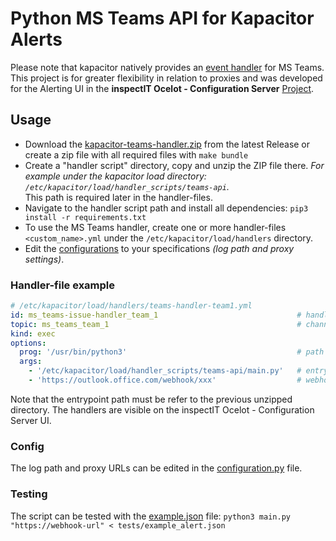 # Python MS Teams API for Kapacitor Alerts
Please note that kapacitor natively provides an [event handler](https://docs.influxdata.com/kapacitor/v1.5/event_handlers/microsoftteams/) for MS Teams.  
This project is for greater flexibility in relation to proxies and was developed for the Alerting UI in the **inspectIT Ocelot - Configuration Server** [Project](https://github.com/inspectIT/inspectit-ocelot/tree/master/components/inspectit-ocelot-configurationserver).

## Usage
* Download the [kapacitor-teams-handler.zip](https://github.com/NovatecConsulting/kapacitor-ms-teams-handler/releases) 
from the latest Release or create a zip file with all required files with `make bundle`
* Create a "handler script" directory, copy and unzip the ZIP file there. *For example under the kapacitor load directory: 
`/etc/kapacitor/load/handler_scripts/teams-api`.*  
This path is required later in the handler-files. 
* Navigate to the handler script path and install all dependencies: `pip3 install -r requirements.txt`
* To use the MS Teams handler, create one or more handler-files `<custom_name>.yml` under the `/etc/kapacitor/load/handlers` directory.
* Edit the [configurations](configuration) to your specifications *(log path and proxy settings)*.

### Handler-file example
```yml
# /etc/kapacitor/load/handlers/teams-handler-team1.yml
id: ms_teams-issue-handler_team_1                               # handler id in the Ocelot - Configuration Server UI
topic: ms_teams_team_1                                          # channel in the Ocelot - Configuration Server UI
kind: exec
options:
  prog: '/usr/bin/python3'                                      # path to python3
  args:
    - '/etc/kapacitor/load/handler_scripts/teams-api/main.py'   # entrypoint path (required)
    - 'https://outlook.office.com/webhook/xxx'                  # webhook (required)
```
Note that the entrypoint path must be refer to the previous unzipped directory.
The handlers are visible on the inspectIT Ocelot - Configuration Server UI.

### Config
The log path and proxy URLs can be edited in the [configuration.py](configuration/configuration.py) file.

### Testing
The script can be tested with the [example.json](tests/example_alert.json) file: `python3 main.py "https://webhook-url" < tests/example_alert.json`

